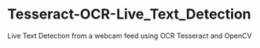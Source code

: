 # Tesseract-OCR-Live_Text_Detection
Live Text Detection from a webcam feed using OCR Tesseract and OpenCV
